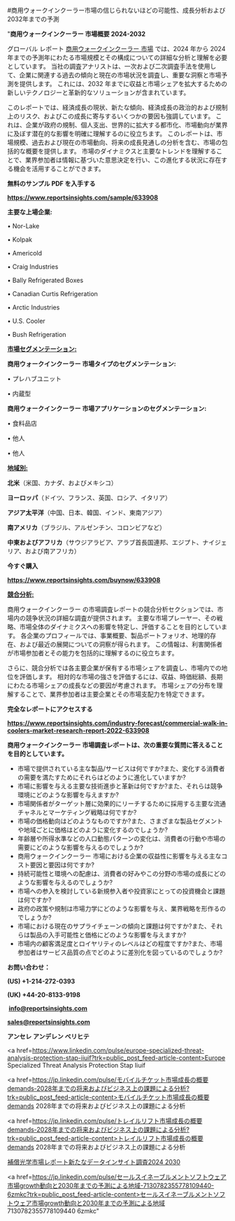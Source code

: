 #商用ウォークインクーラー市場の信じられないほどの可能性、成長分析および2032年までの予測

"<strong>商用ウォークインクーラー 市場概要 2024-2032</strong>

グローバル レポート <a href=https://www.reportsinsights.com/sample/633908>商用ウォークインクーラー 市場</a> では、2024 年から 2024 年までの予測年にわたる市場規模とその構成についての詳細な分析と理解を必要としています。 当社の調査アナリストは、一次および二次調査手法を使用して、企業に関連する過去の傾向と現在の市場状況を調査し、重要な洞察と市場予測を提供します。 これには、2032 年までに収益と市場シェアを拡大​​するための新しいテクノロジーと革新的なソリューションが含まれています。

このレポートでは、経済成長の現状、新たな傾向、経済成長の政治的および規制上のリスク、およびこの成長に寄与するいくつかの要因も強調しています。 これは、企業が政府の規制、個人支出、世界的に拡大する都市化、市場動向が業界に及ぼす潜在的な影響を明確に理解するのに役立ちます。 このレポートは、市場規模、過去および現在の市場動向、将来の成長見通しの分析を含む、市場の包括的な概要を提供します。 市場のダイナミクスと主要なトレンドを理解することで、業界参加者は情報に基づいた意思決定を行い、この進化する状況に存在する機会を活用することができます。

<strong><b>無料のサンプル PDF を入手する</b></strong>

<a href=https://www.reportsinsights.com/sample/633908><strong><u>https://www.reportsinsights.com/sample/633908</u></strong></a>

<strong>主要な上場企業:</strong>

• Nor-Lake

• Kolpak

• Americold

• Craig Industries

• Bally Refrigerated Boxes

• Canadian Curtis Refrigeration

• Arctic Industries

• U.S. Cooler

• Bush Refrigeration

<strong><u>市場セグメンテーション</u></strong><strong><u>:</u></strong>

<strong>商用ウォークインクーラー 市場タイプのセグメンテーション:</strong>

• プレハブユニット

• 内蔵型

<strong>商用ウォークインクーラー 市場アプリケーションのセグメンテーション:</strong>

• 食料品店

• 他人

• 他人

<strong><u>地域別</u></strong><strong><u>:</u></strong>

<strong>北米</strong>（米国、カナダ、およびメキシコ）

<strong>ヨーロッパ</strong>（ドイツ、フランス、英国、ロシア、イタリア）

<strong>アジア太平洋</strong>（中国、日本、韓国、インド、東南アジア）

<strong>南アメリカ</strong>（ブラジル、アルゼンチン、コロンビアなど）

<strong>中東およびアフリカ</strong>（サウジアラビア、アラブ首長国連邦、エジプト、ナイジェリア、および南アフリカ）

<strong>今すぐ購入</strong>

<a href=https://www.reportsinsights.com/buynow/633908><strong><u>https://www.reportsinsights.com/buynow/633908</u></strong></a>

<strong><u>競合分析:</u></strong>

商用ウォークインクーラー の市場調査レポートの競合分析セクションでは、市場内の競争状況の詳細な調査が提供されます。 主要な市場プレーヤー、その戦略、市場全体のダイナミクスへの影響を特定し、評価することを目的としています。 各企業のプロフィールでは、事業概要、製品ポートフォリオ、地理的存在、および最近の展開についての洞察が得られます。 この情報は、利害関係者が市場参加者とその能力を包括的に理解するのに役立ちます。

さらに、競合分析では各主要企業が保有する市場シェアを調査し、市場内での地位を評価します。 相対的な市場の強さを評価するには、収益、時価総額、長期にわたる市場シェアの成長などの要因が考慮されます。 市場シェアの分布を理解することで、業界参加者は主要企業とその市場支配力を特定できます。

<strong>完全なレポートにアクセスする</strong>

<a href=https://www.reportsinsights.com/industry-forecast/commercial-walk-in-coolers-market-research-report-2022-633908><strong><u><b>https://www.reportsinsights.com/industry-forecast/commercial-walk-in-coolers-market-research-report-2022-633908</b></u></strong></a>

<strong><b>商用ウォークインクーラー 市場調査レポートは、次の重要な質問に答えることを目的としています。</b></strong>
<ul>
  <li>市場で提供されている主な製品/サービスは何ですか?また、変化する消費者の需要を満たすためにそれらはどのように進化していますか?</li>
  <li>市場に影響を与える主要な技術進歩と革新は何ですか?また、それらは競争環境にどのような影響を与えますか?</li>
  <li>市場関係者がターゲット層に効果的にリーチするために採用する主要な流通チャネルとマーケティング戦略は何ですか?</li>
  <li>市場の価格動向はどのようなものですか?また、さまざまな製品セグメントや地域ごとに価格はどのように変化するのでしょうか?</li>
  <li>年齢層や所得水準などの人口動態パターンの変化は、消費者の行動や市場の需要にどのような影響を与えるのでしょうか?</li>
  <li>商用ウォークインクーラー 市場における企業の収益性に影響を与える主なコスト要因と要因は何ですか?</li>
  <li>持続可能性と環境への配慮は、消費者の好みやこの分野の市場の成長にどのような影響を与えるのでしょうか?</li>
  <li>市場への参入を検討している新規参入者や投資家にとっての投資機会と課題は何ですか?</li>
  <li>政府の政策や規制は市場力学にどのような影響を与え、業界戦略を形作るのでしょうか?</li>
  <li>市場における現在のサプライチェーンの傾向と課題は何ですか?また、それらは製品の入手可能性と価格にどのような影響を与えますか?</li>
  <li>市場内の顧客満足度とロイヤリティのレベルはどの程度ですか?また、市場参加者はサービス品質の点でどのように差別化を図っているのでしょうか?</li>
</ul>
<strong>お問い合わせ：</strong>

<strong>(US) +1-214-272-0393</strong>

<strong>(UK) +44-20-8133-9198</strong>

<strong> </strong><a href=info@reportsinsights.com><strong><u>info@reportsinsights.com</u></strong></a>

<a href=sales@reportsinsights.com><strong><u>sales@reportsinsights.com</u></strong></a>

<strong>アンセレ アンデレン ベリヒテ</strong>

<a href=https://www.linkedin.com/pulse/europe-specialized-threat-analysis-protection-stap-iiuif?trk=public_post_feed-article-content>Europe Specialized Threat Analysis Protection Stap Iiuif</a>

<a href=https://jp.linkedin.com/pulse/モバイルチケット市場成長の概要demands-2028年までの将来およびビジネス上の課題による分析?trk=public_post_feed-article-content>モバイルチケット市場成長の概要demands 2028年までの将来およびビジネス上の課題による分析</a>

<a href=https://jp.linkedin.com/pulse/トレイルリフト市場成長の概要demands-2028年までの将来およびビジネス上の課題による分析?trk=public_post_feed-article-content>トレイルリフト市場成長の概要demands 2028年までの将来およびビジネス上の課題による分析</a>

<a href=https://www.linkedin.com/pulse/補償光学市場レポート新たなデータインサイト調査2024-2030-infopulse-daily-360-wzr0f/>補償光学市場レポート新たなデータインサイト調査2024 2030</a>

<a href=https://jp.linkedin.com/pulse/セールスイネーブルメントソフトウェア市場growth動向と2030年までの予測による地域-7130782355778109440-6zmkc?trk=public_post_feed-article-content>セールスイネーブルメントソフトウェア市場growth動向と2030年までの予測による地域 7130782355778109440 6zmkc</a>"
